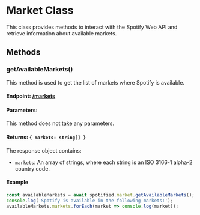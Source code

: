 # Market Class

This class provides methods to interact with the Spotify Web API and retrieve information about available markets.

## Methods

### getAvailableMarkets()

This method is used to get the list of markets where Spotify is available.

#### Endpoint: [/markets](https://developer.spotify.com/documentation/web-api/reference/get-available-markets)

#### Parameters:

This method does not take any parameters.

#### Returns: `{ markets: string[] }`

The response object contains:
- `markets`: An array of strings, where each string is an ISO 3166-1 alpha-2 country code.

#### Example

```typescript
const availableMarkets = await spotified.market.getAvailableMarkets();
console.log('Spotify is available in the following markets:');
availableMarkets.markets.forEach(market => console.log(market));
```